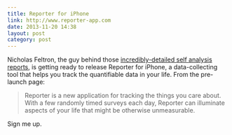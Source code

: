 ```yaml
---
title: Reporter for iPhone
link: http://www.reporter-app.com
date: 2013-11-20 14:38
layout: post
category: post
---
```

Nicholas Feltron, the guy behind those [incredibly-detailed self analysis reports](http://feltron.com/ar12_01.html), is getting ready to release Reporter for iPhone, a data-collecting tool that helps you track the quantifiable data in your life. From the pre-launch page:

> Reporter is a new application for tracking the things you care about. With a few randomly timed surveys each day, Reporter can illuminate aspects of your life that might be otherwise unmeasurable.

Sign me up.
